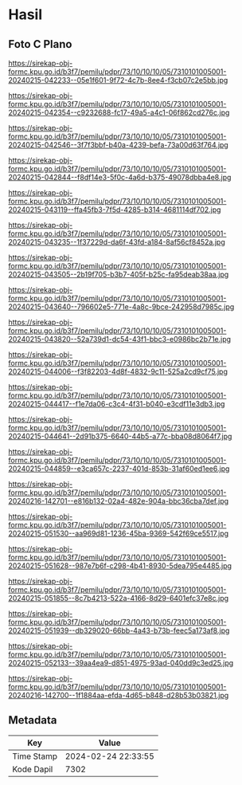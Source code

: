 # Hasil

## Foto C Plano

https://sirekap-obj-formc.kpu.go.id/b3f7/pemilu/pdpr/73/10/10/10/05/7310101005001-20240215-042233--05e1f601-9f72-4c7b-8ee4-f3cb07c2e5bb.jpg

https://sirekap-obj-formc.kpu.go.id/b3f7/pemilu/pdpr/73/10/10/10/05/7310101005001-20240215-042354--c9232688-fc17-49a5-a4c1-06f862cd276c.jpg

https://sirekap-obj-formc.kpu.go.id/b3f7/pemilu/pdpr/73/10/10/10/05/7310101005001-20240215-042546--3f7f3bbf-b40a-4239-befa-73a00d63f764.jpg

https://sirekap-obj-formc.kpu.go.id/b3f7/pemilu/pdpr/73/10/10/10/05/7310101005001-20240215-042844--f8df14e3-5f0c-4a6d-b375-49078dbba4e8.jpg

https://sirekap-obj-formc.kpu.go.id/b3f7/pemilu/pdpr/73/10/10/10/05/7310101005001-20240215-043119--ffa45fb3-7f5d-4285-b314-4681114df702.jpg

https://sirekap-obj-formc.kpu.go.id/b3f7/pemilu/pdpr/73/10/10/10/05/7310101005001-20240215-043235--1f37229d-da6f-43fd-a184-8af56cf8452a.jpg

https://sirekap-obj-formc.kpu.go.id/b3f7/pemilu/pdpr/73/10/10/10/05/7310101005001-20240215-043505--2b19f705-b3b7-405f-b25c-fa95deab38aa.jpg

https://sirekap-obj-formc.kpu.go.id/b3f7/pemilu/pdpr/73/10/10/10/05/7310101005001-20240215-043640--796602e5-771e-4a8c-9bce-242958d7985c.jpg

https://sirekap-obj-formc.kpu.go.id/b3f7/pemilu/pdpr/73/10/10/10/05/7310101005001-20240215-043820--52a739d1-dc54-43f1-bbc3-e0986bc2b71e.jpg

https://sirekap-obj-formc.kpu.go.id/b3f7/pemilu/pdpr/73/10/10/10/05/7310101005001-20240215-044006--f3f82203-4d8f-4832-9c11-525a2cd9cf75.jpg

https://sirekap-obj-formc.kpu.go.id/b3f7/pemilu/pdpr/73/10/10/10/05/7310101005001-20240215-044417--f1e7da06-c3c4-4f31-b040-e3cdf11e3db3.jpg

https://sirekap-obj-formc.kpu.go.id/b3f7/pemilu/pdpr/73/10/10/10/05/7310101005001-20240215-044641--2d91b375-6640-44b5-a77c-bba08d8064f7.jpg

https://sirekap-obj-formc.kpu.go.id/b3f7/pemilu/pdpr/73/10/10/10/05/7310101005001-20240215-044859--e3ca657c-2237-401d-853b-31af60ed1ee6.jpg

https://sirekap-obj-formc.kpu.go.id/b3f7/pemilu/pdpr/73/10/10/10/05/7310101005001-20240216-142701--e816b132-02a4-482e-904a-bbc36cba7def.jpg

https://sirekap-obj-formc.kpu.go.id/b3f7/pemilu/pdpr/73/10/10/10/05/7310101005001-20240215-051530--aa969d81-1236-45ba-9369-542f69ce5517.jpg

https://sirekap-obj-formc.kpu.go.id/b3f7/pemilu/pdpr/73/10/10/10/05/7310101005001-20240215-051628--987e7b6f-c298-4b41-8930-5dea795e4485.jpg

https://sirekap-obj-formc.kpu.go.id/b3f7/pemilu/pdpr/73/10/10/10/05/7310101005001-20240215-051855--8c7b4213-522a-4166-8d29-6401efc37e8c.jpg

https://sirekap-obj-formc.kpu.go.id/b3f7/pemilu/pdpr/73/10/10/10/05/7310101005001-20240215-051939--db329020-66bb-4a43-b73b-feec5a173af8.jpg

https://sirekap-obj-formc.kpu.go.id/b3f7/pemilu/pdpr/73/10/10/10/05/7310101005001-20240215-052133--39aa4ea9-d851-4975-93ad-040dd9c3ed25.jpg

https://sirekap-obj-formc.kpu.go.id/b3f7/pemilu/pdpr/73/10/10/10/05/7310101005001-20240216-142700--1f1884aa-efda-4d65-b848-d28b53b03821.jpg


## Metadata

| Key        | Value               |
| ---------- | ------------------- |
| Time Stamp | 2024-02-24 22:33:55 |
| Kode Dapil | 7302                |



